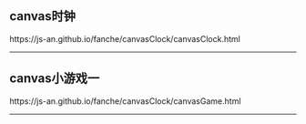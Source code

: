 <h2>canvas时钟</h2>
<p>https://js-an.github.io/fanche/canvasClock/canvasClock.html</p>
<hr></hr>
<h2>canvas小游戏一</h2>
<p>https://js-an.github.io/fanche/canvasClock/canvasGame.html</p>
<hr></hr>
